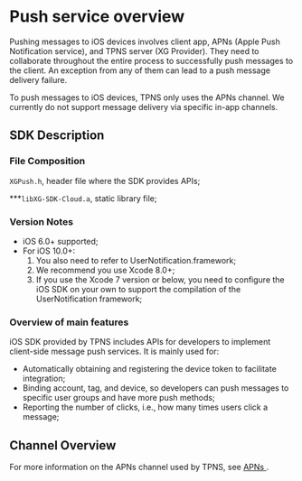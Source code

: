 # Push service overview

Pushing messages to iOS devices involves client app, APNs (Apple Push Notification service), and TPNS server (XG Provider). They need to collaborate throughout the entire process to successfully push messages to the client. An exception from any of them can lead to a push message delivery failure.

To push messages to iOS devices, TPNS only uses the APNs channel. We currently do not support message delivery via specific in-app channels.



## SDK Description

### File Composition

```XGPush.h```, header file where the SDK provides APIs;

***```libXG-SDK-Cloud.a```, static library file;



### Version Notes

- iOS 6.0+ supported;
- For iOS 10.0+:
  1. You also need to refer to UserNotification.framework;
  2. We recommend you use Xcode 8.0+;
  3. If you use the Xcode 7 version or below, you need to configure the iOS SDK on your own to support the compilation of the UserNotification framework;



### Overview of main features

iOS SDK provided by TPNS includes APIs for developers to implement client-side message push services. It is mainly used for:

- Automatically obtaining and registering the device token to facilitate integration;
- Binding account, tag, and device, so developers can push messages to specific user groups and have more push methods;
- Reporting the number of clicks, i.e., how many times users click a message;



## Channel Overview

For more information on the APNs channel used by TPNS, see <a href="https://developer.apple.com/library/content/documentation/NetworkingInternet/Conceptual/RemoteNotificationsPG/APNSOverview.html#//apple_ref/doc/uid/TP40008194-CH8-SW1">APNs </a>.

